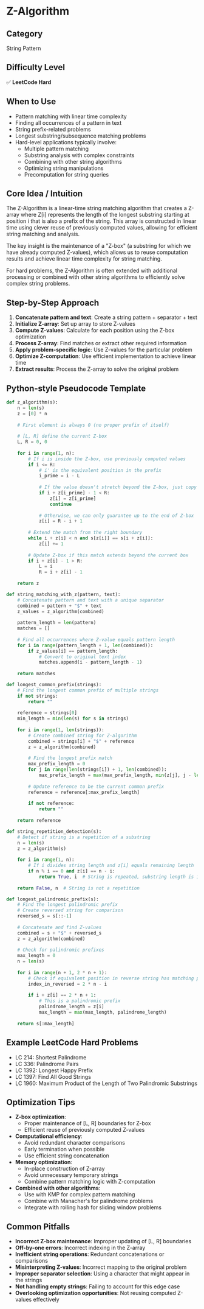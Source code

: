 # Z-Algorithm

## Category
String Pattern

## Difficulty Level
✅ **LeetCode Hard**

## When to Use
- Pattern matching with linear time complexity
- Finding all occurrences of a pattern in text
- String prefix-related problems
- Longest substring/subsequence matching problems
- Hard-level applications typically involve:
  - Multiple pattern matching
  - Substring analysis with complex constraints
  - Combining with other string algorithms
  - Optimizing string manipulations
  - Precomputation for string queries

## Core Idea / Intuition
The Z-Algorithm is a linear-time string matching algorithm that creates a Z-array where Z[i] represents the length of the longest substring starting at position i that is also a prefix of the string. This array is constructed in linear time using clever reuse of previously computed values, allowing for efficient string matching and analysis.

The key insight is the maintenance of a "Z-box" (a substring for which we have already computed Z-values), which allows us to reuse computation results and achieve linear time complexity for string matching.

For hard problems, the Z-Algorithm is often extended with additional processing or combined with other string algorithms to efficiently solve complex string problems.

## Step-by-Step Approach
1. **Concatenate pattern and text**: Create a string pattern + separator + text
2. **Initialize Z-array**: Set up array to store Z-values
3. **Compute Z-values**: Calculate for each position using the Z-box optimization
4. **Process Z-array**: Find matches or extract other required information
5. **Apply problem-specific logic**: Use Z-values for the particular problem
6. **Optimize Z-computation**: Use efficient implementation to achieve linear time
7. **Extract results**: Process the Z-array to solve the original problem

## Python-style Pseudocode Template
```python
def z_algorithm(s):
    n = len(s)
    z = [0] * n
    
    # First element is always 0 (no proper prefix of itself)
    
    # [L, R] define the current Z-box
    L, R = 0, 0
    
    for i in range(1, n):
        # If i is inside the Z-box, use previously computed values
        if i <= R:
            # i' is the equivalent position in the prefix
            i_prime = i - L
            
            # If the value doesn't stretch beyond the Z-box, just copy it
            if i + z[i_prime] - 1 < R:
                z[i] = z[i_prime]
                continue
            
            # Otherwise, we can only guarantee up to the end of Z-box
            z[i] = R - i + 1
        
        # Extend the match from the right boundary
        while i + z[i] < n and s[z[i]] == s[i + z[i]]:
            z[i] += 1
        
        # Update Z-box if this match extends beyond the current box
        if i + z[i] - 1 > R:
            L = i
            R = i + z[i] - 1
    
    return z

def string_matching_with_z(pattern, text):
    # Concatenate pattern and text with a unique separator
    combined = pattern + "$" + text
    z_values = z_algorithm(combined)
    
    pattern_length = len(pattern)
    matches = []
    
    # Find all occurrences where Z-value equals pattern length
    for i in range(pattern_length + 1, len(combined)):
        if z_values[i] == pattern_length:
            # Convert to original text index
            matches.append(i - pattern_length - 1)
    
    return matches

def longest_common_prefix(strings):
    # Find the longest common prefix of multiple strings
    if not strings:
        return ""
    
    reference = strings[0]
    min_length = min(len(s) for s in strings)
    
    for i in range(1, len(strings)):
        # Create combined string for Z-algorithm
        combined = strings[i] + "$" + reference
        z = z_algorithm(combined)
        
        # Find the longest prefix match
        max_prefix_length = 0
        for j in range(len(strings[i]) + 1, len(combined)):
            max_prefix_length = max(max_prefix_length, min(z[j], j - len(strings[i]) - 1))
        
        # Update reference to be the current common prefix
        reference = reference[:max_prefix_length]
        
        if not reference:
            return ""
    
    return reference

def string_repetition_detection(s):
    # Detect if string is a repetition of a substring
    n = len(s)
    z = z_algorithm(s)
    
    for i in range(1, n):
        # If i divides string length and z[i] equals remaining length
        if n % i == 0 and z[i] == n - i:
            return True, i  # String is repeated, substring length is i
    
    return False, n  # String is not a repetition

def longest_palindromic_prefix(s):
    # Find the longest palindromic prefix
    # Create reversed string for comparison
    reversed_s = s[::-1]
    
    # Concatenate and find Z-values
    combined = s + "$" + reversed_s
    z = z_algorithm(combined)
    
    # Check for palindromic prefixes
    max_length = 0
    n = len(s)
    
    for i in range(n + 1, 2 * n + 1):
        # Check if equivalent position in reverse string has matching prefix
        index_in_reversed = 2 * n - i
        
        if i + z[i] == 2 * n + 1:
            # This is a palindromic prefix
            palindrome_length = z[i]
            max_length = max(max_length, palindrome_length)
    
    return s[:max_length]
```

## Example LeetCode Hard Problems
- LC 214: Shortest Palindrome
- LC 336: Palindrome Pairs
- LC 1392: Longest Happy Prefix
- LC 1397: Find All Good Strings
- LC 1960: Maximum Product of the Length of Two Palindromic Substrings

## Optimization Tips
- **Z-box optimization**:
  - Proper maintenance of [L, R] boundaries for Z-box
  - Efficient reuse of previously computed Z-values
- **Computational efficiency**:
  - Avoid redundant character comparisons
  - Early termination when possible
  - Use efficient string concatenation
- **Memory optimization**:
  - In-place construction of Z-array
  - Avoid unnecessary temporary strings
  - Combine pattern matching logic with Z-computation
- **Combined with other algorithms**:
  - Use with KMP for complex pattern matching
  - Combine with Manacher's for palindrome problems
  - Integrate with rolling hash for sliding window problems

## Common Pitfalls
- **Incorrect Z-box maintenance**: Improper updating of [L, R] boundaries
- **Off-by-one errors**: Incorrect indexing in the Z-array
- **Inefficient string operations**: Redundant concatenations or comparisons
- **Misinterpreting Z-values**: Incorrect mapping to the original problem
- **Improper separator selection**: Using a character that might appear in the strings
- **Not handling empty strings**: Failing to account for this edge case
- **Overlooking optimization opportunities**: Not reusing computed Z-values effectively

